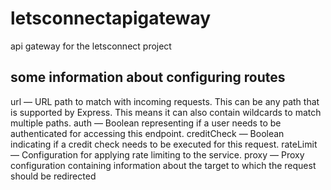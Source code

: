 # letsconnectapigateway
api gateway for the letsconnect project


## some information  about configuring routes
url — URL path to match with incoming requests. This can be any path that is supported by Express. This means it can also contain wildcards to match multiple paths.
auth — Boolean representing if a user needs to be authenticated for accessing this endpoint.
creditCheck — Boolean indicating if a credit check needs to be executed for this request.
rateLimit — Configuration for applying rate limiting to the service.
proxy — Proxy configuration containing information about the target to which the request should be redirected
